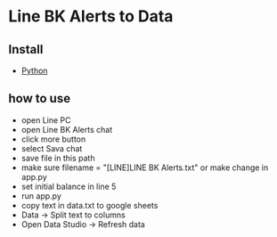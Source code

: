 # Line BK Alerts to Data

## Install
- [Python](https://www.python.org/downloads/)

## how to use
- open Line PC
- open Line BK Alerts chat
- click more button
- select Sava chat
- save file in this path
- make sure filename = "[LINE]LINE BK Alerts.txt" or make change in app.py
- set initial balance in line 5
- run app.py
- copy text in data.txt to google sheets
- Data -> Split text to columns
- Open Data Studio -> Refresh data